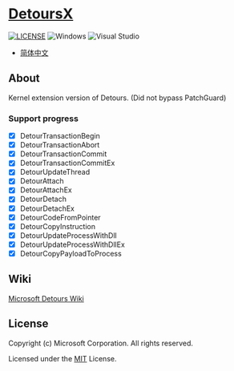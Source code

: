 # [DetoursX](https://github.com/mirokaku/DetoursX)

[![LICENSE](https://img.shields.io/badge/license-MIT-blue.svg)](https://github.com/MiroKaku/DetoursX/blob/master/LICENSE)
![Windows](https://img.shields.io/badge/Windows-10+-orange.svg)
![Visual Studio](https://img.shields.io/badge/Visual%20Studio-2022-purple.svg)

* [简体中文](https://github.com/MiroKaku/DetoursX/blob/master/README.zh-CN.md)

## About

Kernel extension version of Detours. (Did not bypass PatchGuard)

### Support progress

- [x] DetourTransactionBegin
- [x] DetourTransactionAbort
- [x] DetourTransactionCommit
- [x] DetourTransactionCommitEx
- [x] DetourUpdateThread
- [x] DetourAttach
- [x] DetourAttachEx
- [x] DetourDetach
- [x] DetourDetachEx
- [x] DetourCodeFromPointer
- [x] DetourCopyInstruction
- [x] DetourUpdateProcessWithDll
- [x] DetourUpdateProcessWithDllEx
- [x] DetourCopyPayloadToProcess

## Wiki

[Microsoft Detours Wiki](https://github.com/microsoft/Detours/wiki)

## License

Copyright (c) Microsoft Corporation. All rights reserved.

Licensed under the [MIT](https://github.com/microsoft/Detours/blob/master/LICENSE.md) License.
